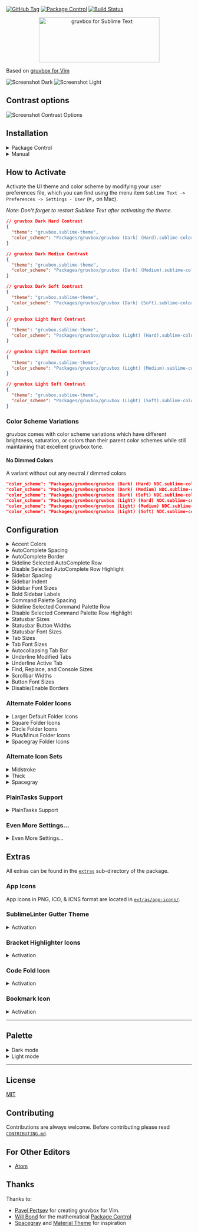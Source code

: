[![GitHub Tag](https://img.shields.io/github/tag/Briles/gruvbox.svg?style=flat-square)](https://github.com/Briles/gruvbox/tags)
[![Package Control](https://img.shields.io/packagecontrol/dt/gruvbox.svg?style=flat-square)](https://packagecontrol.io/packages/gruvbox)
[![Build Status](https://img.shields.io/travis/Briles/gruvbox/develop.svg?style=flat-square)](https://travis-ci.org/Briles/gruvbox)

<p align="center">
<img src="https://cdn.rawgit.com/Briles/gruvbox/master/assets/banner-image.svg" alt="gruvbox for Sublime Text" width="327px" height="122px">
</p>

Based on [gruvbox for Vim](https://github.com/morhetz/gruvbox)

![Screenshot Dark](http://i.imgur.com/8WUkqa5.png)
![Screenshot Light](http://i.imgur.com/hdxzwzP.png)

## Contrast options

![Screenshot Contrast Options](http://i.imgur.com/euGncPs.png)

## Installation

<details>
<summary>Package Control</summary>

The easiest way to install is using [Package Control](https://packagecontrol.io/)

1. Open Command Palette using menu item `Tools -> Command Palette...` (<kbd>⇧</kbd><kbd>⌘</kbd><kbd>P</kbd> on Mac) (<kbd>ctrl</kbd><kbd>shift</kbd><kbd>P</kbd> on Windows)
2. Choose `Package Control: Install Package`
3. Find `gruvbox` and hit <kbd>Enter</kbd>
4. [Activate the theme](#how-to-activate) by adding the code below to *Preferences > Setting - User*:
5. Restart Sublime Text

</details>

<details>
<summary>Manual</summary>

You can also install the theme manually:

1. [Download the .zip](https://github.com/Briles/gruvbox/archive/master.zip)
2. Unzip and rename the folder to `gruvbox`
3. Copy the folder into `Packages` directory, which you can find using the menu item `Sublime Text -> Preferences -> Browse Packages...`
4. [Activate the theme](#how-to-activate) by adding the code below to *Preferences > Setting - User*:
5. Restart Sublime Text

</details>

## How to Activate

Activate the UI theme and color scheme by modifying your user preferences file, which you can find using the menu item `Sublime Text -> Preferences -> Settings - User` (<kbd>⌘</kbd><kbd>,</kbd> on Mac).

*Note: Don't forget to restart Sublime Text after activating the theme.*

```json
// gruvbox Dark Hard Contrast
{
  "theme": "gruvbox.sublime-theme",
  "color_scheme": "Packages/gruvbox/gruvbox (Dark) (Hard).sublime-color-scheme",
}
```

```json
// gruvbox Dark Medium Contrast
{
  "theme": "gruvbox.sublime-theme",
  "color_scheme": "Packages/gruvbox/gruvbox (Dark) (Medium).sublime-color-scheme",
}
```

```json
// gruvbox Dark Soft Contrast
{
  "theme": "gruvbox.sublime-theme",
  "color_scheme": "Packages/gruvbox/gruvbox (Dark) (Soft).sublime-color-scheme",
}
```

```json
// gruvbox Light Hard Contrast
{
  "theme": "gruvbox.sublime-theme",
  "color_scheme": "Packages/gruvbox/gruvbox (Light) (Hard).sublime-color-scheme",
}
```

```json
// gruvbox Light Medium Contrast
{
  "theme": "gruvbox.sublime-theme",
  "color_scheme": "Packages/gruvbox/gruvbox (Light) (Medium).sublime-color-scheme",
}
```

```json
// gruvbox Light Soft Contrast
{
  "theme": "gruvbox.sublime-theme",
  "color_scheme": "Packages/gruvbox/gruvbox (Light) (Soft).sublime-color-scheme",
}
```

### Color Scheme Variations

gruvbox comes with color scheme variations which have different brightness,
saturation, or colors than their parent color schemes while still maintaining
that excellent gruvbox tone.

#### No Dimmed Colors

A variant without out any neutral / dimmed colors

```json
"color_scheme": "Packages/gruvbox/gruvbox (Dark) (Hard) NDC.sublime-color-scheme",
"color_scheme": "Packages/gruvbox/gruvbox (Dark) (Medium) NDC.sublime-color-scheme",
"color_scheme": "Packages/gruvbox/gruvbox (Dark) (Soft) NDC.sublime-color-scheme",
"color_scheme": "Packages/gruvbox/gruvbox (Light) (Hard) NDC.sublime-color-scheme",
"color_scheme": "Packages/gruvbox/gruvbox (Light) (Medium) NDC.sublime-color-scheme",
"color_scheme": "Packages/gruvbox/gruvbox (Light) (Soft) NDC.sublime-color-scheme",
```

## Configuration

<details>
<summary>Accent Colors</summary>

![Accent Colors](http://i.imgur.com/d0o9auc.png)

Accent colors affect icons and certain text.

```json
  "gruvbox_accent_aqua": true,    // uses the cyanish color from the color scheme
  "gruvbox_accent_blue": true,    // uses the bluish color from the color scheme
  "gruvbox_accent_green": true,   // uses the greenish color from the color scheme
  "gruvbox_accent_orange": true,  // uses the orangish color from the color scheme
  "gruvbox_accent_purple": true,  // uses the purplish color from the color scheme
  "gruvbox_accent_red": true,     // uses the redish color from the color scheme
  "gruvbox_accent_yellow": true,  // uses the yellowish color from the color scheme
  "gruvbox_accent_pink": true,    // uses the pinkish color from the color scheme
```

</details>

<details>
<summary>AutoComplete Spacing</summary>

Change the space between autocomplete rows

```json
  // sizes are top/bottom in px
  "gruvbox_autocomplete_cramped": true,      //  v  2
  "gruvbox_autocomplete_compact": true,      //  |  4
                                             //  |  6 (Default)
  "gruvbox_autocomplete_comfortable": true,  //  |  8
  "gruvbox_autocomplete_cozy": true,         //  v  10
```

</details>

<details>
<summary>AutoComplete Border</summary>

Add a border around the autocomplete popup

```json
  "gruvbox_autocomplete_border": true,
  "gruvbox_autocomplete_border_thick": true,
```

</details>

<details>
<summary>Sideline Selected AutoComplete Row</summary>

Add a border to the left of the selected autocomplete row

All thicknesses require `gruvbox_sideline_autocomplete_row` to be `true`.

```json
  "gruvbox_sideline_autocomplete_row": true,           //  v  1 (Default)
  "gruvbox_sideline_autocomplete_row_thick": true,     //  |  2
  "gruvbox_sideline_autocomplete_row_thickest": true,  //  v  3
```

</details>

<details>
<summary>Disable Selected AutoComplete Row Highlight</summary>

Remove the highlight from the selected autocomplete row.

```json
  "gruvbox_disable_autocomplete_row_highlight": true,
```

</details>

<details>
<summary>Sidebar Spacing</summary>

Change the space between sidebar tree rows

```json
  // sizes are top/bottom in px
  "gruvbox_sidebar_cozy": true,         //  v  1
  "gruvbox_sidebar_comfortable": true,  //  |  3
                                        //  |  5 (Default)
  "gruvbox_sidebar_compact": true,      //  |  7
  "gruvbox_sidebar_cramped": true,      //  v  9
```

</details>

<details>
<summary>Sidebar Indent</summary>

Change the indent of sidebar tree rows

```json
  "gruvbox_sidebar_indent_xxs": true,  //  v  4
  "gruvbox_sidebar_indent_xs": true,   //  |  8
  "gruvbox_sidebar_indent_s": true,    //  |  12
                                       //  |  16 (Default)
  "gruvbox_sidebar_indent_l": true,    //  |  20
  "gruvbox_sidebar_indent_xl": true,   //  |  24
  "gruvbox_sidebar_indent_xxl": true,  //  v  28
```

</details>

<details>
<summary>Sidebar Font Sizes</summary>

Change the font size of the sidebar labels

*Increasing the font size will distort the icons in the sidebar.*

```json
  "gruvbox_sidebar_font_size_10": true,  //  v  10
                                         //  |  11 (Default)
  "gruvbox_sidebar_font_size_12": true,  //  |  12
  "gruvbox_sidebar_font_size_13": true,  //  |  13
  "gruvbox_sidebar_font_size_14": true,  //  |  14
  "gruvbox_sidebar_font_size_15": true,  //  |  15
  "gruvbox_sidebar_font_size_16": true,  //  v  16
```

</details>

<details>
<summary>Bold Sidebar Labels</summary>

Toggle bold fonts for sidebar labels

```json
  "gruvbox_sidebar_heading_bold": true,
  "gruvbox_sidebar_label_bold": true,
```

</details>

<details>
<summary>Command Palette Spacing</summary>

Change the space between command palette rows

```json
  // sizes are top/bottom in px
  "gruvbox_command_palette_cozy": true,         //  v  16
  "gruvbox_command_palette_comfortable": true,  //  |  14
                                                //  |  12 (Default)
  "gruvbox_command_palette_compact": true,      //  |  8
  "gruvbox_command_palette_cramped": true,      //  v  4
```

</details>

<details>
<summary>Sideline Selected Command Palette Row</summary>

Add a border to the left of the selected Command Palette row

All thicknesses require `gruvbox_sideline_command_palette_row` to be `true`.

```json
  "gruvbox_sideline_command_palette_row": true,           //  v  1 (Default)
  "gruvbox_sideline_command_palette_row_thick": true,     //  |  2
  "gruvbox_sideline_command_palette_row_thickest": true,  //  v  3
```

</details>

<details>
<summary>Disable Selected Command Palette Row Highlight</summary>

Remove the highlight from the selected Command Palette row.

```json
  "gruvbox_disable_command_palette_row_highlight": true,
```

</details>

<details>
<summary>Statusbar Sizes</summary>

Change the height of the statusbar

```json
  // sizes are in px
  "gruvbox_statusbar_xxs": true,  //  v  20
  "gruvbox_statusbar_xs": true,   //  |  25
  "gruvbox_statusbar_s": true,    //  |  30
                                  //  |  35 (Default)
  "gruvbox_statusbar_l": true,    //  |  40
  "gruvbox_statusbar_xl": true,   //  |  45
  "gruvbox_statusbar_xxl": true,  //  v  50
```

</details>

<details>
<summary>Statusbar Button Widths</summary>

Change the minimum width of the buttons in the statusbar

```json
  // sizes are in px
  "gruvbox_statusbar_button_xxs": true,  //  v  44
  "gruvbox_statusbar_button_xs": true,   //  |  55
  "gruvbox_statusbar_button_s": true,    //  |  65
                                         //  |  75 (Default)
  "gruvbox_statusbar_button_l": true,    //  |  85
  "gruvbox_statusbar_button_xl": true,   //  |  95
  "gruvbox_statusbar_button_xxl": true,  //  v  105
```

</details>

<details>
<summary>Statusbar Font Sizes</summary>

Change the font size of the status bar labels

```json
  "gruvbox_statusbar_font_size_10": true,  //  v  10
                                           //  |  11 (Default)
  "gruvbox_statusbar_font_size_12": true,  //  |  12
  "gruvbox_statusbar_font_size_13": true,  //  |  13
  "gruvbox_statusbar_font_size_14": true,  //  |  14
  "gruvbox_statusbar_font_size_15": true,  //  |  15
  "gruvbox_statusbar_font_size_16": true,  //  v  16
```

</details>

<details>
<summary>Tab Sizes</summary>

Change the height of the tabs

```json
  // sizes are in px
  "gruvbox_tabs_xxs": true,  //  v  33
  "gruvbox_tabs_xs": true,   //  |  39
  "gruvbox_tabs_s": true,    //  |  45
                             //  |  51 (Default)
  "gruvbox_tabs_l": true,    //  |  57
  "gruvbox_tabs_xl": true,   //  |  63
  "gruvbox_tabs_xxl": true,  //  v  69
```

</details>

<details>
<summary>Tab Font Sizes</summary>

Change the font size of the tabs

```json
  "gruvbox_tabs_font_size_7": true,   //  v  7
  "gruvbox_tabs_font_size_8": true,   //  |  8
  "gruvbox_tabs_font_size_9": true,   //  |  9
  "gruvbox_tabs_font_size_10": true,  //  |  10
                                      //  |  11 (Default)
  "gruvbox_tabs_font_size_12": true,  //  |  12
  "gruvbox_tabs_font_size_13": true,  //  |  13
  "gruvbox_tabs_font_size_14": true,  //  |  14
  "gruvbox_tabs_font_size_15": true,  //  v  15
```

</details>

<details>
<summary>Autocollapsing Tab Bar</summary>

Autocollapse the tabs when not in use

```json
  "gruvbox_autocollapse_tabs": true,            // enable the autocollapsing tabs

  // Set the height of the trigger area which shows the tabs
  "gruvbox_autocollapse_tabs_trigger_2": true,  //  v  2
  "gruvbox_autocollapse_tabs_trigger_3": true,  //  |  3
                                                //  |  4 (Default)
  "gruvbox_autocollapse_tabs_trigger_5": true,  //  |  5
  "gruvbox_autocollapse_tabs_trigger_6": true,  //  v  6
```

</details>

<details>
<summary>Underline Modified Tabs</summary>

Underline modified tabs with the current accent color

All thicknesses require `gruvbox_underline_modified_tabs` to be `true`.

```json
  "gruvbox_underline_modified_tabs": true,        //  |  1 (Default)
  "gruvbox_underline_modified_tabs_thick": true,  //  v  2
```

</details>

<details>
<summary>Underline Active Tab</summary>

Underline the active tab with the current accent color

All thicknesses require `gruvbox_underline_active_tab` to be `true`.

```json
  "gruvbox_underline_active_tab": true,          //  |  1 (Default)
  "gruvbox_underline_active_tab_thick": true,    //  |  2
  "gruvbox_underline_active_tab_thicker": true,  //  v  3
```

</details>

<details>
<summary>Find, Replace, and Console Sizes</summary>

Adjust the top & bottom margins of the Find, Replace, and Console panels

```json
  "gruvbox_panel_xxs": true,  //  v  2
  "gruvbox_panel_xs": true,   //  |  4
  "gruvbox_panel_s": true,    //  |  8
                              //  |  11 (Default)
  "gruvbox_panel_l": true,    //  |  13
  "gruvbox_panel_xl": true,   //  |  15
  "gruvbox_panel_xxl": true,  //  v  17
```

</details>

<details>
<summary>Scrollbar Widths</summary>

Adjust the width of the scrollbars

```json
  // sizes are total width in px
  "gruvbox_scrollbar_width_xs": true,  //  v  12
  "gruvbox_scrollbar_width_s": true,   //  |  14
                                       //  |  16 (Default)
  "gruvbox_scrollbar_width_l": true,   //  |  18
  "gruvbox_scrollbar_width_xl": true,  //  v  20
```

</details>

<details>
<summary>Button Font Sizes</summary>

Adjust the font size of the buttons

```json
  "gruvbox_buttons_font_size_10": true,  //  v  10
                                         //  |  11 (Default)
  "gruvbox_buttons_font_size_12": true,  //  |  12
  "gruvbox_buttons_font_size_13": true,  //  |  13
  "gruvbox_buttons_font_size_14": true,  //  |  14
  "gruvbox_buttons_font_size_15": true,  //  |  15
  "gruvbox_buttons_font_size_16": true,  //  v  16
```

</details>

<details>
<summary>Disable/Enable Borders</summary>

```json
  "gruvbox_disable_borders": true,                     // Disable all borders
  "gruvbox_enable_pane_borders": true,                 // Enable borders between panes
  "gruvbox_enable_sidebar_border": true,               // Enable the sidebar border
  "gruvbox_enable_statusbar_border": true,             // Enable borders for the status bar
  "gruvbox_enable_tab_borders": true,                  // Enable borders for the tabs
  "gruvbox_disable_command_palette_row_border": true,  // Disable Command Palette row borders
```

</details>

### Alternate Folder Icons

<details>
<summary>Larger Default Folder Icons</summary>

Use larger default folder icons in the sidebar

```json
"gruvbox_folder_icons_large": true,
```

</details>

<details>
<summary>Square Folder Icons</summary>

![Square Folder Icons](http://i.imgur.com/ojqgVIv.png)

Use square folder icons in the sidebar

```json
"gruvbox_folder_icons_square": true,
```

</details>

<details>
<summary>Circle Folder Icons</summary>

![Circle Folder Icons](http://i.imgur.com/KgAedvC.png)

Use 'circle' folder icons in the sidebar

```json
"gruvbox_folder_icons_circle": true,
```

</details>

<details>
<summary>Plus/Minus Folder Icons</summary>

![Plus Minus Folder Icons](http://i.imgur.com/bOzgz16.png)

Use 'plus/minus' folder icons in the sidebar

```json
"gruvbox_folder_icons_plus_minus": true,
```

</details>

<details>
<summary>Spacegray Folder Icons</summary>

Use spacegray-like folder icons in the sidebar

```json
"gruvbox_folder_icons_spacegray": true,
```

</details>

### Alternate Icon Sets

<details>
<summary>Midstroke</summary>

![Midstroke Icon Set](http://i.imgur.com/dhktw4M.png)

Use icons with a 1.5x thicker stroke

```json
"gruvbox_iconset_midstroke": true,
```

</details>

<details>
<summary>Thick</summary>

![Thick Icon Set](http://i.imgur.com/Z9uIRPH.png)

Use icons with a 2x thicker stroke

```json
"gruvbox_iconset_thick": true,
```

</details>

<details>
<summary>Spacegray</summary>

![Spacegray Icon Set](http://i.imgur.com/SiL6f32.png)

Use spacegray-like icons

```json
"gruvbox_iconset_spacegray": true,
```

</details>

### PlainTasks Support

<details>
<summary>PlainTasks Support</summary>

To use the color scheme with the [Plain​Tasks](https://packagecontrol.io/packages/PlainTasks) plugin, add the color scheme path to the `"color_scheme"` key in `Preferences > Package Settings > PlainTasks > Settings - User` like so:

```json
// PlainTasks.sublime-settings

{
  "color_scheme": "Packages/gruvbox/gruvbox (Dark) (Medium).sublime-color-scheme",
}

```

</details>

### Even More Settings...

<details>
<summary>Even More Settings...</summary>

```json
  "gruvbox_animate_icons": true,              // Enable icon animations
  "gruvbox_buttons_bold": true,               // Enable bold button labels
  "gruvbox_colored_tooltips": true,           // Color the tooltip backgrounds with the current accent color
  "gruvbox_disable_faded_file_icons": true,   // Make file-type icons opaque
  "gruvbox_disable_file_icons": true,         // Disable the sidebar file icons
  "gruvbox_disable_folder_icons": true,       // Disable the sidebar folder icons
  "gruvbox_disable_greyscale": true,          // Use gruvbox colors instead of greyscale colors for certain text
  "gruvbox_disable_panels_button": true,      // Hide the panel-switching button
  "gruvbox_enable_panel_close_button": true,  // Enable the panel close button
  "gruvbox_highlight_active_buttons": true,   // Highlight selected buttons in the Find & Replace panel
  "gruvbox_highlight_active_tree_row": true,  // Highlight the active file in the sidebar tree
  "gruvbox_less_contrast": true,              // Use less contrasting colors in sidebar, tabs, etc.
  "gruvbox_statusbar_bold": true,             // Enable bold status bar labels
  "gruvbox_tabs_autowidth": true,             // Auto-size the tabs
  "gruvbox_tabs_bold": true,                  // Enable bold tabs
```

</details>

## Extras

All extras can be found in the [`extras`](extras) sub-directory of the package.

### App Icons

App icons in PNG, ICO, & ICNS format are located in [`extras/app-icons/`](extras/app-icons).

### SublimeLinter Gutter Theme

<details>
<summary>Activation</summary>

1. Add the `gruvbox` directory from `extras/sublimelinter gutter-themes/` to `Sublime Text/Data/Packages/SublimeLinter/gutter-themes/`
2. Set `gruvbox` as the gutter theme by choosing `SublimeLinter: Choose Gutter Theme` from the command palette and selecting `gruvbox` *or* by changing `"gutter_theme"` to `"Packages/SublimeLinter/gutter-themes/gruvbox/gruvbox.gutter-theme"` in `SublimeLinter.sublime-settings`
3. Restart Sublime Text

</details>

### Bracket Highlighter Icons

<details>
<summary>Activation</summary>

![Bracket Highlighter Icons](http://i.imgur.com/8z0feh7.png)

1. Move all images in `extras/BracketHighlighter/icons/` to `Sublime Text/Data/Packages/BracketHighlighter/icons/`
2. Restart Sublime Text

</details>

### Code Fold Icon

<details>
<summary>Activation</summary>

![Code Fold Icons](http://i.imgur.com/DxZmm7a.png)

1. Rename any `*_fold.png` in `extras` to `fold.png`
2. Add the newly renamed `fold.png` icon to `Sublime Text/Data/Packages/Theme - Default/`
2. Restart Sublime Text

</details>

### Bookmark Icon

<details>
<summary>Activation</summary>

![Bookmark Icons](http://i.imgur.com/Pf9yCR8.png)

1. Rename any `*_bookmark_*.png` in `extras` to `bookmark.png`
2. Add the newly renamed `bookmark.png` icon to `Sublime Text/Data/Packages/Theme - Default/`
3. Restart Sublime Text

</details>

---

## Palette

<details>
<summary>Dark mode</summary>

![Palette Dark](http://i.imgur.com/wa666xg.png)

</details>

<details>
<summary>Light mode</summary>

![Palette Light](http://i.imgur.com/49qKyYW.png)

</details>

---

## License

[MIT](https://en.wikipedia.org/wiki/MIT_License)

## Contributing

Contributions are always welcome. Before contributing please read [`CONTRIBUTING.md`](CONTRIBUTING.md).

## For Other Editors

* [Atom](https://atom.io/themes/gruvbox-plus-syntax)

## Thanks

Thanks to:

* [Pavel Pertsev](https://github.com/morhetz) for creating gruvbox for Vim.
* [Will Bond](https://github.com/wbond) for the mathematical [Package Control](https://packagecontrol.io/)
* [Spacegray](http://kkga.github.io/spacegray/) and [Material Theme](http://equinusocio.github.io/material-theme) for inspiration

